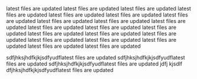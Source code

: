 latest files are updated
latest files are updated
latest files are updated
latest files are updated
latest files are updated
latest files are updated
latest files are updated
latest files are updated
latest files are updated
latest files are updated
latest files are updated
latest files are updated
latest files are updated
latest files are updated
latest files are updated
latest files are updated
latest files are updated
latest files are updated
latest files are updated
latest files are updated
latest files are updated

sdfjhksjhdfkjkjsdfyudflatest files are updated
sdfjhksjhdfkjkjsdfyudflatest files are updated
sdfjhksjhdfkjkjsdfyudflatest files are updated
jdfj
kjsdlf
dfjhksjhdfkjkjsdfyudflatest files are updated
